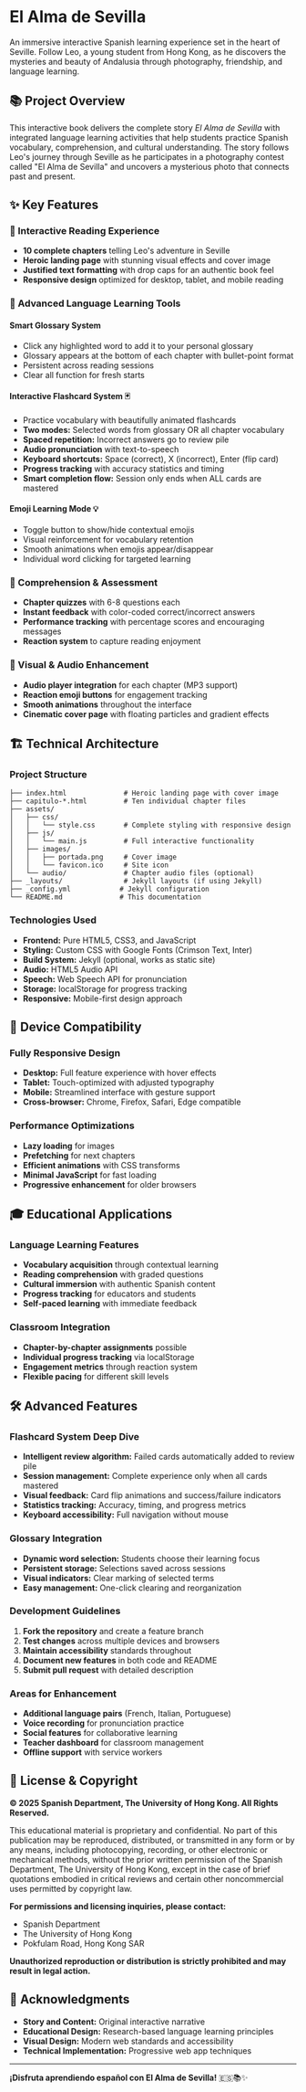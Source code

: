 # El Alma de Sevilla

An immersive interactive Spanish learning experience set in the heart of Seville. Follow Leo, a young student from Hong Kong, as he discovers the mysteries and beauty of Andalusia through photography, friendship, and language learning.

## 📚 Project Overview

This interactive book delivers the complete story *El Alma de Sevilla* with integrated language learning activities that help students practice Spanish vocabulary, comprehension, and cultural understanding. The story follows Leo's journey through Seville as he participates in a photography contest called "El Alma de Sevilla" and uncovers a mysterious photo that connects past and present.

## ✨ Key Features

### 📖 Interactive Reading Experience
- **10 complete chapters** telling Leo's adventure in Seville
- **Heroic landing page** with stunning visual effects and cover image
- **Justified text formatting** with drop caps for an authentic book feel
- **Responsive design** optimized for desktop, tablet, and mobile reading

### 🎯 Advanced Language Learning Tools

#### **Smart Glossary System**
- Click any highlighted word to add it to your personal glossary
- Glossary appears at the bottom of each chapter with bullet-point format
- Persistent across reading sessions
- Clear all function for fresh starts

#### **Interactive Flashcard System** 🃏
- Practice vocabulary with beautifully animated flashcards
- **Two modes:** Selected words from glossary OR all chapter vocabulary
- **Spaced repetition:** Incorrect answers go to review pile
- **Audio pronunciation** with text-to-speech
- **Keyboard shortcuts:** Space (correct), X (incorrect), Enter (flip card)
- **Progress tracking** with accuracy statistics and timing
- **Smart completion flow:** Session only ends when ALL cards are mastered

#### **Emoji Learning Mode** 💡
- Toggle button to show/hide contextual emojis
- Visual reinforcement for vocabulary retention
- Smooth animations when emojis appear/disappear
- Individual word clicking for targeted learning

### 🧠 Comprehension & Assessment
- **Chapter quizzes** with 6-8 questions each
- **Instant feedback** with color-coded correct/incorrect answers
- **Performance tracking** with percentage scores and encouraging messages
- **Reaction system** to capture reading enjoyment

### 🎨 Visual & Audio Enhancement
- **Audio player integration** for each chapter (MP3 support)
- **Reaction emoji buttons** for engagement tracking
- **Smooth animations** throughout the interface
- **Cinematic cover page** with floating particles and gradient effects

## 🏗️ Technical Architecture

### Project Structure
```
├── index.html              # Heroic landing page with cover image
├── capitulo-*.html         # Ten individual chapter files
├── assets/
│   ├── css/
│   │   └── style.css       # Complete styling with responsive design
│   ├── js/
│   │   └── main.js         # Full interactive functionality
│   ├── images/
│   │   ├── portada.png     # Cover image
│   │   └── favicon.ico     # Site icon
│   └── audio/              # Chapter audio files (optional)
├── _layouts/               # Jekyll layouts (if using Jekyll)
├── _config.yml            # Jekyll configuration
└── README.md              # This documentation
```

### Technologies Used
- **Frontend:** Pure HTML5, CSS3, and JavaScript
- **Styling:** Custom CSS with Google Fonts (Crimson Text, Inter)
- **Build System:** Jekyll (optional, works as static site)
- **Audio:** HTML5 Audio API
- **Speech:** Web Speech API for pronunciation
- **Storage:** localStorage for progress tracking
- **Responsive:** Mobile-first design approach


## 📱 Device Compatibility

### Fully Responsive Design
- **Desktop:** Full feature experience with hover effects
- **Tablet:** Touch-optimized with adjusted typography
- **Mobile:** Streamlined interface with gesture support
- **Cross-browser:** Chrome, Firefox, Safari, Edge compatible

### Performance Optimizations
- **Lazy loading** for images
- **Prefetching** for next chapters
- **Efficient animations** with CSS transforms
- **Minimal JavaScript** for fast loading
- **Progressive enhancement** for older browsers

## 🎓 Educational Applications

### Language Learning Features
- **Vocabulary acquisition** through contextual learning
- **Reading comprehension** with graded questions
- **Cultural immersion** with authentic Spanish content
- **Progress tracking** for educators and students
- **Self-paced learning** with immediate feedback

### Classroom Integration
- **Chapter-by-chapter assignments** possible
- **Individual progress tracking** via localStorage
- **Engagement metrics** through reaction system
- **Flexible pacing** for different skill levels

## 🛠️ Advanced Features

### Flashcard System Deep Dive
- **Intelligent review algorithm:** Failed cards automatically added to review pile
- **Session management:** Complete experience only when all cards mastered
- **Visual feedback:** Card flip animations and success/failure indicators
- **Statistics tracking:** Accuracy, timing, and progress metrics
- **Keyboard accessibility:** Full navigation without mouse

### Glossary Integration
- **Dynamic word selection:** Students choose their learning focus
- **Persistent storage:** Selections saved across sessions
- **Visual indicators:** Clear marking of selected terms
- **Easy management:** One-click clearing and reorganization



### Development Guidelines
1. **Fork the repository** and create a feature branch
2. **Test changes** across multiple devices and browsers
3. **Maintain accessibility** standards throughout
4. **Document new features** in both code and README
5. **Submit pull request** with detailed description

### Areas for Enhancement
- **Additional language pairs** (French, Italian, Portuguese)
- **Voice recording** for pronunciation practice
- **Social features** for collaborative learning
- **Teacher dashboard** for classroom management
- **Offline support** with service workers

## 📄 License & Copyright

**© 2025 Spanish Department, The University of Hong Kong. All Rights Reserved.**

This educational material is proprietary and confidential. No part of this publication may be reproduced, distributed, or transmitted in any form or by any means, including photocopying, recording, or other electronic or mechanical methods, without the prior written permission of the Spanish Department, The University of Hong Kong, except in the case of brief quotations embodied in critical reviews and certain other noncommercial uses permitted by copyright law.

**For permissions and licensing inquiries, please contact:**
- Spanish Department
- The University of Hong Kong
- Pokfulam Road, Hong Kong SAR

**Unauthorized reproduction or distribution is strictly prohibited and may result in legal action.**

## 🙏 Acknowledgments

- **Story and Content:** Original interactive narrative
- **Educational Design:** Research-based language learning principles
- **Visual Design:** Modern web standards and accessibility
- **Technical Implementation:** Progressive web app techniques

---

**¡Disfruta aprendiendo español con El Alma de Sevilla!** 🇪🇸📚✨
